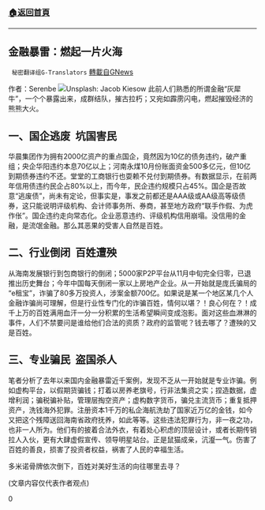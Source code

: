 ###  [:house:返回首頁](https://github.com/ourhimalayas/txt)
---

## 金融暴雷：燃起一片火海
` 秘密翻译组G-Translators` [轉載自GNews](https://gnews.org/zh-hans/652108/)

作者：Serenbe
![]()![](https://gnews-media-offload.s3.amazonaws.com/wp-content/uploads/2020/12/15135905/Picture3-3.png)Unsplash: Jacob Kiesow
此前人们熟悉的所谓金融“灰犀牛”，一个个暴露出来，成群结队，摧古拉朽；又宛如霹雳闪电，燃起摧毁经济的熊熊大火。

## **一、国企逃废  坑国害民**

华晨集团作为拥有2000亿资产的重点国企，竟然因为10亿的债务违约，破产重组；央企华阳违约本息70亿以上；河南永煤10月份账面资金500多亿元，但10亿到期债券违约不还。堂堂的工商银行也耍赖不兑付到期债券。有数据显示，在前两年信用债违约民企占80%以上，而今年，民企违约规模只占45%。国企是否故意“逃废债”，尚未有定论，但事实是，事发之前都还是AAA级或AA级高等级债券，这只能说明评级机构、会计师事务所、券商，甚至地方政府“联手作假、为虎作伥”。国企违约走向常态化。企业恶意违约、评级机构信用崩塌。没信用的金融，是流氓金融。那么其恶果的受害人自然是百姓。

## **二、行业倒闭  百姓遭殃**

从海南发展银行到包商银行的倒闭；5000家P2P平台从11月中旬完全归零，已退推出历史舞台；今年中国每天倒闭一家以上房地产企业。从一开始就是庞氏骗局的 “e租宝”，诈骗了80多万投资人，涉案金额700亿。如果说是某一个地区某几个人金融诈骗尚可理解，但是行业性专门化的诈骗百姓，情何以堪？！良心何在？！成千上万的百姓满用血汗一分一分积累的生活希望瞬间变成泡影。面对这些血淋淋的事件，人们不禁要问是谁给他们合法的资质？政府的监管呢？钱去哪了？遭殃的又是百姓。

## **三、专业骗民  盗国杀人**

笔者分析了去年以来国内金融暴雷近千案例，发现不乏从一开始就是专业诈骗。例如虚构平台，以假期货骗钱；打着以房养老旗号，行非法集资之实；捏造数据，虚增利润；骗税骗补贴，管理层掏空资产；虚构数字货币，骗兑主流货币；重复抵押资产，洗钱海外犯罪。注册资本1千万的私企海航洗劫了国家近万亿的金钱，如今又把这个残障送回海南省政府抚养，如此等等。这些违法犯罪行为，非一夜之功，也非一人所为。他们有的披着合法外衣，有着处心积虑的顶层设计，或者长期传销拉人入伙，更有大肆虚假宣传、领导明星站台。正是鼠猫成亲，沆瀣一气。伤害了百姓的善良，损害了投资者权益，祸害了人民的幸福生活。

多米诺骨牌依次倒下，百姓对美好生活的向往哪里去寻？

(文章内容仅代表作者观点)

0

